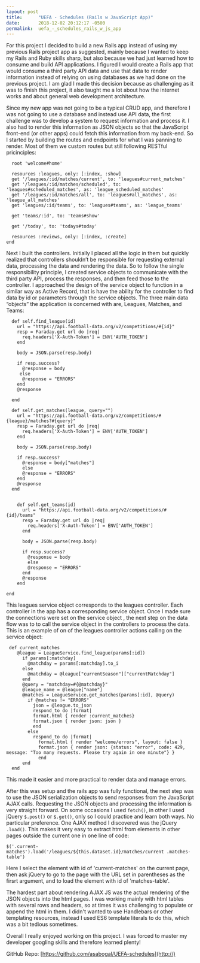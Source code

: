 ```yaml
---
layout: post
title:      "UEFA - Schedules (Rails w JavaScript App)"
date:       2018-12-02 20:12:17 -0500
permalink:  uefa_-_schedules_rails_w_js_app
---
```



For this project I decided to build a new Rails app instead of using my previous Rails project app as suggested, mainly because I wanted to keep my Rails and Ruby skills sharp, but also because we had just learned how to consume and build API applications. I figured I would create a Rails app that would consume a third party API data and use that data to render information instead of relying on using databases as we had done on the previous project. I am glad I made this decision because as challenging as it was to finish this project, it also taught me a lot about how the internet works and about general web development architecture.

Since my new app was not going to be a typical CRUD app, and therefore I was not going to use a database and instead use API data, the first challenge was to develop a system to request information and process it. I also had to render this information as JSON objects so that the JavaScript front-end (or other apps) could fetch this information from my back-end. So I started by building the routes and endpoints for what I was panning to render. Most of them we custom routes but still following RESTful pricinciples:

```
  root 'welcome#home'

  resources :leagues, only: [:index, :show]
  get '/leagues/:id/matches/current', to: 'leagues#current_matches'
  get '/leagues/:id/matches/scheduled', to: 'leagues#scheduled_matches', as: 'league_scheduled_matches'
  get '/leagues/:id/matches/all', to: 'leagues#all_matches', as: 'league_all_matches'
  get 'leagues/:id/teams', to: 'leagues#teams', as: 'league_teams'

  get 'teams/:id', to: 'teams#show'

  get '/today', to: 'todays#today'

  resources :reviews, only: [:index, :create]
end
```

Next I built the controllers. Initially I placed all the logic in them but quickly realized that controllers shouldn’t be responsible for requesting external data, processing the data and rendering the data. So to follow the single responsibility principle, I created service objects to communicate with the third party API, process the responses, and then feed those to the controller. I approached the design of the service object to function in a similar way as Active Record, that is have the ability for the controller to find data by id or parameters through the service objects. The three main data “objects” the application is concerned with are, Leagues, Matches, and Teams: 

```
  def self.find_league(id)
    url = "https://api.football-data.org/v2/competitions/#{id}"
    resp = Faraday.get url do |req|
      req.headers['X-Auth-Token'] = ENV['AUTH_TOKEN']
    end

    body = JSON.parse(resp.body)

    if resp.success?
      @response = body
     else
      @response = "ERRORS"
    end
    @response

  end

  def self.get_matches(league, query="")
    url = "https://api.football-data.org/v2/competitions/#{league}/matches?#{query}"
    resp = Faraday.get url do |req|
      req.headers['X-Auth-Token'] = ENV['AUTH_TOKEN']
    end

    body = JSON.parse(resp.body)

    if resp.success?
      @response = body["matches"]
      else
      @response = "ERRORS"
    end
    @response
  end


    def self.get_teams(id)
      url = "https://api.football-data.org/v2/competitions/#{id}/teams"
      resp = Faraday.get url do |req|
        req.headers['X-Auth-Token'] = ENV['AUTH_TOKEN']
      end

      body = JSON.parse(resp.body)

      if resp.success?
        @response = body
        else
        @response = "ERRORS"
      end
      @response
    end

end
```


This leagues service object corresponds to the leagues controller. Each controller in the app has a corresponding service object. Once I made sure the connections were set on the service object , the next step on the data flow was to to call the service object in the controllers to process the data. This is an example of on of the leagues controller actions calling on the service object:

```
 def current_matches
    @league = LeagueService.find_league(params[:id])
      if params[:matchday]
        @matchday = params[:matchday].to_i
      else
        @matchday = @league["currentSeason"]["currentMatchday"] 
      end
      @query = "matchday=#{@matchday}"
      @league_name = @league["name"]
      @matches = LeagueService.get_matches(params[:id], @query)
        if @matches != "ERRORS"
          json = @league.to_json
          respond_to do |format|
          format.html { render :current_matches}
          format.json { render json: json }
          end
        else
          respond_to do |format|
            format.html { render "welcome/errors", layout: false }
            format.json { render json: {status: "error", code: 429, message: "Too many requests. Please try again in one minute"} }
            end
      end 
  end
```
 

	
This made it easier and more practical to render data and manage errors. 

After this was setup and the rails app was fully functional, the next step was to use the JSON serialization objects to send responses from the JavaScript AJAX calls. Requesting the JSON objects and processing the information is very straight forward. On some occasions I used `fetch()`, in other I used jQuery `$.post()` or `$.get()`, only so I could practice and learn both ways. No particular preference. One AJAX method I discovered was the jQuery `.load()`. This makes it very easy to extract html from elements in other pages outside the current one in one line of code:



```$('.current-matches').load('/leagues/${this.dataset.id}/matches/current .matches-table')```


Here I select the element with id of 'current-matches' on the current page, then ask jQuery to go to the page with the URL set in parentheses as the firsrt argument, and to load the element with id of 'matches-table'.

The hardest part about rendering AJAX JS was the actual rendering of the JSON objects into the html pages. I was working mainly with html tables with several rows and headers, so at times it was challenging to populate or append the html in them. I didn't wanted to use Handlebars or other templating resources, instead I used ES6 template literals to do this, which was a bit tedious sometimes.

Overall I really enjoyed working on this project. I was forced to master my developer googling skills and therefore learned plenty!

GitHub Repo:
[https://github.com/asabogal/UEFA-schedules](http://)







